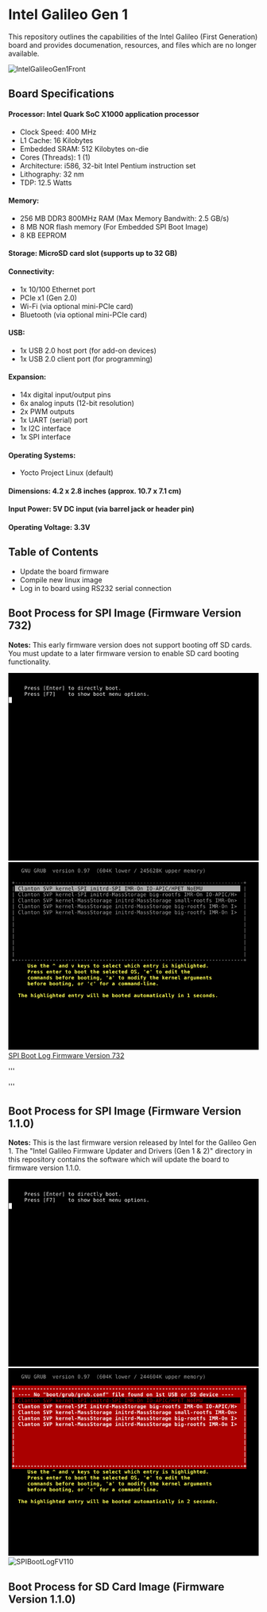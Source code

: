# Intel Galileo Gen 1

This repository outlines the capabilities of the Intel Galileo (First Generation) board and provides documenation, resources, and files which are no longer available.

![IntelGalileoGen1Front](/images/Intel_Galileo_Gen1_Front.jpg?raw=true "Intel Galileo Gen1 Front")

## Board Specifications

#### Processor: Intel Quark SoC X1000 application processor
- Clock Speed: 400 MHz
- L1 Cache: 16 Kilobytes
- Embedded SRAM: 512 Kilobytes on-die
- Cores (Threads): 1 (1)
- Architecture: i586, 32-bit Intel Pentium instruction set
- Lithography: 32 nm
- TDP: 12.5 Watts
#### Memory:
- 256 MB DDR3 800MHz RAM (Max Memory Bandwith: 2.5 GB/s)
- 8 MB NOR flash memory (For Embedded SPI Boot Image)
- 8 KB EEPROM
#### Storage: MicroSD card slot (supports up to 32 GB)
#### Connectivity:
- 1x 10/100 Ethernet port
- PCIe x1 (Gen 2.0)
- Wi-Fi (via optional mini-PCIe card)
- Bluetooth (via optional mini-PCIe card)
#### USB:
- 1x USB 2.0 host port (for add-on devices)
- 1x USB 2.0 client port (for programming)
#### Expansion:
- 14x digital input/output pins
- 6x analog inputs (12-bit resolution)
- 2x PWM outputs
- 1x UART (serial) port
- 1x I2C interface
- 1x SPI interface
#### Operating Systems:
- Yocto Project Linux (default)
#### Dimensions: 4.2 x 2.8 inches (approx. 10.7 x 7.1 cm)
#### Input Power: 5V DC input (via barrel jack or header pin)
#### Operating Voltage: 3.3V

## Table of Contents

- Update the board firmware
- Compile new linux image
- Log in to board using RS232 serial connection

## Boot Process for SPI Image (Firmware Version 732)

**Notes:** This early firmware version does not support booting off SD cards.  You must update to a later firmware version to enable SD card booting functionality.

![PrebootScreen](/images/Intel_Galileo_Gen1_Preboot_Screen.jpg?raw=true "Preboot Screen")
![SPIBootScreenFV732](/images/Intel_Galileo_Gen1_SPI_Boot_Screen_FV732.jpg?raw=true "SPI Boot Screen Firmware Version 732")
[SPI Boot Log Firmware Version 732](/images/Intel_Galileo_Gen1_SPI_Boot_Log_FV732.jpg)

'''

'''

## Boot Process for SPI Image (Firmware Version 1.1.0)

**Notes:** This is the last firmware version released by Intel for the Galileo Gen 1.  The "Intel Galileo Firmware Updater and Drivers (Gen 1 & 2)" directory in this repository contains the software which will update the board to firmware version 1.1.0.

![PrebootScreen](/images/Intel_Galileo_Gen1_Preboot_Screen.jpg?raw=true "Preboot Screen")
![SPIBootScreenFV110](/images/Intel_Galileo_Gen1_SPI_Boot_Screen_FV110.jpg?raw=true "SPI Boot Screen Firmware Version 1.1.0")
![SPIBootLogFV110](/images/Intel_Galileo_Gen1_SPI_Boot_Log_FV110.jpg?raw=true "SPI Boot Log Firmware Version 1.1.0")

## Boot Process for SD Card Image (Firmware Version 1.1.0)


